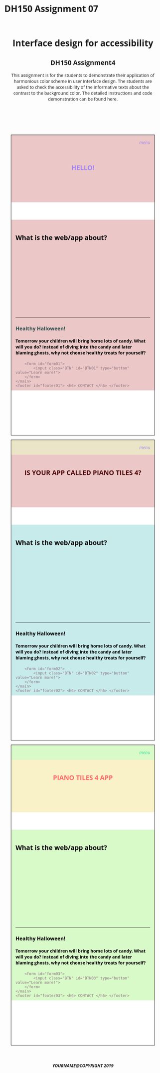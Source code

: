 # DH150 Assignment 07

<!doctype html>
<html>
<head> 
    <link href="https://fonts.googleapis.com/css?family=Open+Sans&display=swap" rel="stylesheet">    
    <link href="https://fonts.googleapis.com/icon?family=Material+Icons"
      rel="stylesheet">
</head>
    
<style> 
    body {
        margin: 100px 100px 0px 100px;
        display: flex;
        flex-direction: column;
        font-family: 'Open Sans', sans-serif;
    }
    
    header, footer, nav, main {
        padding: 1em;
        /* border: dotted 1px gray; */
    }
    
    footer {
        text-align: center;
    }
    
    nav {
        text-align: right;
    }
    
    nav:hover {
        cursor: pointer;
    }
    
    #contents {
        /* margin: auto;*/
        display: flex;
        flex-flow: row wrap;
        justify-content: center;
        align-items: center;
        overflow: hidden;
    }
    
    article {
        margin: 0.5em; 
        width: 480px;
        height: 960px;
        border: solid 1px black;
        /* overflow: hidden; */
        background-color: hsl(330, 0%, 100%);
        color: hsl(330, 10%, 50%);
    }
    
    .screen {
        overflow: hidden;
    }
    
    article > header {
        height: 10em;
    }

    article > main {
        height: 37em;
    }
    
    article > footer {
        height: 3.5em;
        background-color: black;
        color: white;
    }
    
    
    
    
    
    form {
        display: flex;
        flex-flow: row wrap;
        justify-content: center;
        align-items: center;
    }
    
    .BTN { /* default button design */
        width: 240px;
        background-color: #4CAF50; /* change this for button color */
        border: none;
        color: white; /* change this for button label color */
        padding: 15px 32px;
        font-family: 'Open Sans', sans-serif;
        text-align: center;
        text-decoration: none;
        display: inline-block;
        font-size: 1.5em;
    }
    
    /* ----------------- put your css code here --------------------- */
    
    /* the first screen design */
    #nav01 {
        background-color: hsl(0, 47%, 85%); /* change this for background color */
        color: hsl(255, 91%, 75%); /* change this for text color */
    }
    #header01 {
        background-color: hsl(0, 47%, 85%); /* change this for background color */
    } 
    
    #title01 {
        color: hsl(255, 91%, 75%); /* change this for text color */
    } 
    
    #main01 {
        background-color: hsl(0, 47%, 85%); /* change this for background color */
    }
    
    #subtitle01 {
        color: black; /* change this for text color */
    } 
    
    #msgtitle01 {
        color: darkslategray; /* change this for text color */
    } 
    
    #msgcontents01 {
        color: black; /* change this for text color */
    } 
    
    #form01 {
        background-color: hsl(0, 47%, 85%); /* change this for background color */
    } 
    
    #BTN01 {
        background-color: hsl(197, 98%, 45%); /* change this for button color */
        color: white; /* change this for button label color */
    } 
    
    #footer01 {
        background-color: black; /* change this for background color */
        color: white; /* change this for text color */  
    }
    
    /* the second screen design */
    
    #nav02 {
        background-color: hsl(50, 47%, 85%); /* change this for background color */
        color: hsl(255, 91%, 75%); /* change this for text color */
    }
    #header02 {
        background-color: hsl(60, 47%, 85%); /* change this for background color */
    } 
    
    #title02 {
        color: hsl(0, 100%, 15%); /* change this for text color */
    } 
    
    #main02 {
        background-color: hsl(180, 47%, 85%); /* change this for background color */
    }
    
    #subtitle02 {
        color: black; /* change this for text color */
    } 
    
    #msgtitle02 {
        color: black; /* change this for text color */
    } 
    
    #msgcontents02 {
        color: black; /* change this for text color */
    } 
    
    #form02 {
        background-color: hsl(180, 47%, 85%); /* change this for background color */
    } 
    
    #BTN02 {
        background-color: hsl(17, 98%, 45%); /* change this for button color */
        color: white; /* change this for button label color */
    } 
    
    #footer02 {
        background-color: black; /* change this for background color */
        color: white; /* change this for text color */  
    }
    
    /* the third screen design */
    
    #nav03 {
        background-color: hsl(100, 80%, 88%); /* change this for background color */
        color: hsl(155, 81%, 55%); /* change this for text color */
    }
    #header03 {
         background-color: hsl(50, 80%, 88%); /* change this for background color */
    } 
    
    #title03 {
        color: hsl(0, 100%, 70%); /* change this for text color */
    } 
    
    #main03{
        background-color: hsl(100, 80%, 88%); /* change this for background color */
    }
    
    #subtitle03 {
        color: black; /* change this for text color */
    } 
    
    #msgtitle03 {
        color: black; /* change this for text color */
    } 
    
    #msgcontents03 {
        color: black; /* change this for text color */
    } 
    
    #form03 {
        background-color: hsl(100, 80%, 88%); /* change this for background color */
    } 
    
    #BTN03 {
        background-color: hsl(50, 80%, 50%); /* change this for button color */
        color: white; /* change this for button label color */
    } 
    
    #footer03 {
        background-color: black; /* change this for background color */
        color: white; /* change this for text color */    
    }
</style>
    
<body>
<header id="title">
    <h1> Interface design for accessibility</h1>
    <h2> DH150 Assignment4 </h2>
    <p> This assignment is for the students to demonstrate their application of harmonious color scheme in user interface design. The students are asked to check the accessibility of the informative texts about the contrast to the background color. The detailed instructions and code demonstration can be found here. </p>
</header>
<main id="contents">
    
<article class="screen" id="design01">
    <nav id="nav01"> <i class="material-icons"> menu</i> </nav>
    <header id="header01"> 
        <h1 id="title01"> HELLO! </h1> 
    </header>
    <main id="main01"> 
        <h2 id="subtitle01"> What is the web/app about? 
         <br><br><br><br><br><br><br><br><br>
        </h2>
        <hr>
        <h3 id="msgtitle01"> Healthy Halloween! </h3> 
        <h4 id="msgcontents01"> Tomorrow your children will bring home lots of candy.  What will you do? Instead of diving into the candy and later blaming ghosts, why not choose healthy treats for yourself? 
        </h4>
        
        <form id="form01">
            <input class="BTN" id="BTN01" type="button" value="Learn more!">
        </form>
    </main>
    <footer id="footer01"> <h6> CONTACT </h6> </footer>
</article>

<article class="screen" id="design02">
    <nav id="nav02"> <i class="material-icons"> menu</i> </nav>
    <header id="header01"> 
        <h1 id="title02"> IS YOUR APP CALLED PIANO TILES 4? </h1> 
    </header>
    <main id="main02"> 
        <h2 id="subtitle02"> What is the web/app about? 
         <br><br><br><br><br><br><br><br><br>
        </h2>
        <hr>
        <h3 id="msgtitle02"> Healthy Halloween! </h3> 
        <h4 id="msgcontents02"> Tomorrow your children will bring home lots of candy.  What will you do? Instead of diving into the candy and later blaming ghosts, why not choose healthy treats for yourself? 
        </h4>
        
        <form id="form02">
            <input class="BTN" id="BTN02" type="button" value="Learn more!">
        </form>
    </main>
    <footer id="footer02"> <h6> CONTACT </h6> </footer>
</article>
    
<article class="screen" id="design03">
    <nav id="nav03"> <i class="material-icons"> menu</i> </nav>
    <header id="header03"> 
        <h1 id="title03"> PIANO TILES 4 APP </h1> 
    </header>
    <main id="main03"> 
        <h2 id="subtitle03"> What is the web/app about? 
         <br><br><br><br><br><br><br><br><br>
        </h2>
        <hr>
        <h3 id="msgtitle03"> Healthy Halloween! </h3> 
        <h4 id="msgcontents03"> Tomorrow your children will bring home lots of candy.  What will you do? Instead of diving into the candy and later blaming ghosts, why not choose healthy treats for yourself? 
        </h4>
        
        <form id="form03">
            <input class="BTN" id="BTN03" type="button" value="Learn more!">
        </form>
    </main>
    <footer id="footer03"> <h6> CONTACT </h6> </footer>
</article>




</main>
<footer>
    <h5> YOURNAME@COPYRIGHT 2019 </h5>
</footer>

</body>
</html>
